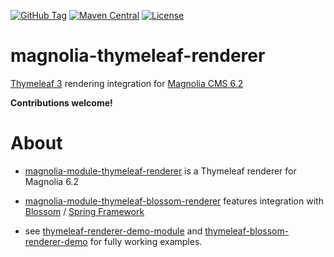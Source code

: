 [![GitHub Tag](https://img.shields.io/github/tag/sevensource/magnolia-thymeleaf-renderer.svg?maxAge=3600)](https://github.com/sevensource/magnolia-thymeleaf-renderer/tags)
[![Maven Central](https://img.shields.io/maven-central/v/org.sevensource.magnolia/magnolia-thymeleaf-renderer.svg?maxAge=3600)](http://search.maven.org/#search%7Cga%7C1%7Cg%3A%22org.sevensource.magnolia%22%20AND%20a%3A%22magnolia-thymeleaf-renderer%22)
[![License](https://img.shields.io/github/license/sevensource/magnolia-thymeleaf-renderer.svg?maxAge=2592000)](https://github.com/sevensource/magnolia-thymeleaf-renderer/blob/master/LICENSE)

magnolia-thymeleaf-renderer
================================

[Thymeleaf 3](http://www.thymeleaf.org/) rendering integration for [Magnolia CMS 6.2](https://www.magnolia-cms.com)

**Contributions welcome!**

About
=====
* [magnolia-module-thymeleaf-renderer](magnolia-module-thymeleaf-renderer)
  is a Thymeleaf renderer for Magnolia 6.2
* [magnolia-module-thymeleaf-blossom-renderer](magnolia-module-thymeleaf-blossom-renderer)
  features integration with [Blossom](https://documentation.magnolia-cms.com/display/DOCS/Blossom+module) / [Spring Framework](https://www.spring.io)

* see [thymeleaf-renderer-demo-module](thymeleaf-renderer-demo-module) and [thymeleaf-blossom-renderer-demo](thymeleaf-blossom-renderer-demo) for fully working examples.


